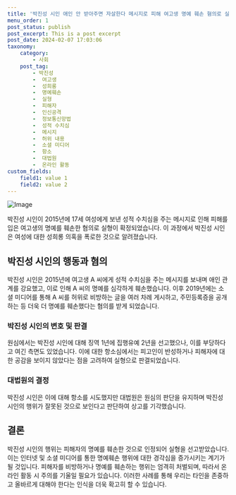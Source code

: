 ```yaml
---
title: '박진성 시인 애인 안 받아주면 자살한다 메시지로 피해 여고생 명예 훼손 혐의로 실형 확정'
menu_order: 1
post_status: publish
post_excerpt: This is a post excerpt
post_date: 2024-02-07 17:03:06
taxonomy:
    category:
        - 사회
    post_tag:
        - 박진성
        -  여고생
        -  성희롱
        -  명예훼손
        -  실형
        -  피해자
        -  인신공격
        -  정보통신망법
        -  성적 수치심
        -  메시지
        -  허위 내용
        -  소셜 미디어
        -  항소
        -  대법원
        -  온라인 활동
custom_fields:
    field1: value 1
    field2: value 2
---
```


![Image](https://imgnews.pstatic.net/image/119/2024/02/07/0002797622_001_20240207102201234.jpeg?type=w647)


박진성 시인이 2015년에 17세 여성에게 보낸 성적 수치심을 주는 메시지로 인해 피해를 입은 여고생의 명예를 훼손한 혐의로 실형이 확정되었습니다. 이 과정에서 박진성 시인은 여성에 대한 성희롱 의혹을 폭로한 것으로 알려졌습니다. 

## 박진성 시인의 행동과 혐의
박진성 시인은 2015년에 여고생 A 씨에게 성적 수치심을 주는 메시지를 보내며 애인 관계를 강요했고, 이로 인해 A 씨의 명예를 심각하게 훼손했습니다. 이후 2019년에는 소셜 미디어를 통해 A 씨를 허위로 비방하는 글을 여러 차례 게시하고, 주민등록증을 공개하는 등 더욱 더 명예를 훼손했다는 혐의를 받게 되었습니다.

### 박진성 시인의 변호 및 판결
원심에서는 박진성 시인에 대해 징역 1년에 집행유예 2년을 선고했으나, 이를 부당하다고 여긴 측면도 있었습니다. 이에 대한 항소심에서는 피고인이 반성하거나 피해자에 대한 공감을 보이지 않았다는 점을 고려하여 실형으로 판결되었습니다.

### 대법원의 결정
박진성 시인은 이에 대해 항소를 시도했지만 대법원은 원심의 판단을 유지하며 박진성 시인의 행위가 잘못된 것으로 보인다고 판단하여 상고를 기각했습니다.

## 결론
박진성 시인의 행위는 피해자의 명예를 훼손한 것으로 인정되어 실형을 선고받았습니다. 이는 인터넷 및 소셜 미디어를 통한 명예훼손 행위에 대한 경각심을 증가시키는 계기가 될 것입니다. 피해자를 비방하거나 명예를 훼손하는 행위는 엄격히 처벌되며, 따라서 온라인 활동 시 주의를 기울일 필요가 있습니다. 이러한 사례를 통해 우리는 타인을 존중하고 올바르게 대해야 한다는 인식을 더욱 확고히 할 수 있습니다.
